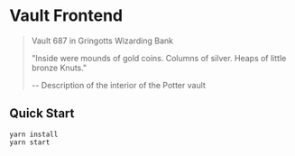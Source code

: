 # Vault Frontend

> Vault 687 in Gringotts Wizarding Bank
>
> "Inside were mounds of gold coins. Columns of silver. Heaps of little bronze Knuts."
>
> -- Description of the interior of the Potter vault

## Quick Start

```
yarn install
yarn start
```
